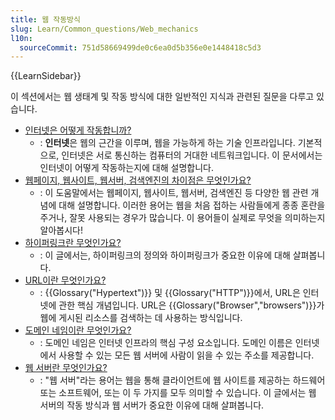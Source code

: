 ```yaml
---
title: 웹 작동방식
slug: Learn/Common_questions/Web_mechanics
l10n:
  sourceCommit: 751d58669499de0c6ea0d5b356e0e1448418c5d3
---
```


{{LearnSidebar}}

이 섹션에서는 웹 생태계 및 작동 방식에 대한 일반적인 지식과 관련된 질문을 다루고 있습니다.

- [인터넷은 어떻게 작동합니까?](/ko/docs/Learn/Common_questions/Web_mechanics/How_does_the_Internet_work)
  - : **인터넷**은 웹의 근간을 이루며, 웹을 가능하게 하는 기술 인프라입니다.
    기본적으로, 인터넷은 서로 통신하는 컴퓨터의 거대한 네트워크입니다. 이 문서에서는 인터넷이 어떻게 작동하는지에 대해 설명합니다.
- [웹페이지, 웹사이트, 웹서버, 검색엔진의 차이점은 무엇인가요?](/ko/docs/Learn/Common_questions/Web_mechanics/Pages_sites_servers_and_search_engines)
  - : 이 도움말에서는 웹페이지, 웹사이트, 웹서버, 검색엔진 등 다양한 웹 관련 개념에 대해 설명합니다.
    이러한 용어는 웹을 처음 접하는 사람들에게 종종 혼란을 주거나, 잘못 사용되는 경우가 많습니다. 이 용어들이 실제로 무엇을 의미하는지 알아봅시다!
- [하이퍼링크란 무엇인가요?](/ko/docs/Learn/Common_questions/Web_mechanics/What_are_hyperlinks)
  - : 이 글에서는, 하이퍼링크의 정의와 하이퍼링크가 중요한 이유에 대해 살펴봅니다.
- [URL이란 무엇인가요?](/ko/docs/Learn/Common_questions/Web_mechanics/What_is_a_URL)
  - : {{Glossary("Hypertext")}} 및 {{Glossary("HTTP")}}에서, URL은 인터넷에 관한 핵심 개념입니다. URL은 {{Glossary("Browser","browsers")}}가 웹에 게시된 리소스를 검색하는 데 사용하는 방식입니다.
- [도메인 네임이란 무엇인가요?](/ko/docs/Learn/Common_questions/Web_mechanics/What_is_a_domain_name)
  - : 도메인 네임은 인터넷 인프라의 핵심 구성 요소입니다. 도메인 이름은 인터넷에서 사용할 수 있는 모든 웹 서버에 사람이 읽을 수 있는 주소를 제공합니다.
- [웹 서버란 무엇인가요?](/ko/docs/Learn/Common_questions/Web_mechanics/What_is_a_web_server)
  - : "웹 서버"라는 용어는 웹을 통해 클라이언트에 웹 사이트를 제공하는 하드웨어 또는 소프트웨어, 또는 이 두 가지를 모두 의미할 수 있습니다. 이 글에서는 웹 서버의 작동 방식과 웹 서버가 중요한 이유에 대해 살펴봅니다.
